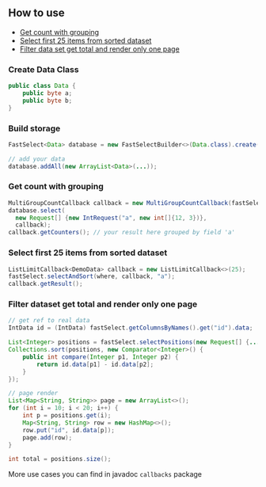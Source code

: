 ## How to use

* [Get count with grouping](#get-count-with-grouping)
* [Select first 25 items from sorted dataset](#select-first-25-items-from-sorted-dataset)
* [Filter data set get total and render only one page](#filter-dataset-get-total-and-render-only-one-page)

### Create Data Class

```java
public class Data {
    public byte a;
    public byte b;
}
```

### Build storage

```java
FastSelect<Data> database = new FastSelectBuilder<>(Data.class).create();

// add your data
database.addAll(new ArrayList<Data>(...)); 
```

### Get count with grouping
```java
MultiGroupCountCallback callback = new MultiGroupCountCallback(fastSelect.getColumnsByNames().get("a"));
database.select(
  new Request[] {new IntRequest("a", new int[]{12, 3})}, 
  callback);
callback.getCounters(); // your result here grouped by field 'a'
```

### Select first 25 items from sorted dataset
```java
ListLimitCallback<DemoData> callback = new ListLimitCallback<>(25);
fastSelect.selectAndSort(where, callback, "a");
callback.getResult();
```

### Filter dataset get total and render only one page
```java
// get ref to real data
IntData id = (IntData) fastSelect.getColumnsByNames().get("id").data;

List<Integer> positions = fastSelect.selectPositions(new Request[] {...});
Collections.sort(positions, new Comparator<Integer>() {
    public int compare(Integer p1, Integer p2) { 
        return id.data[p1] - id.data[p2];
    }
});

// page render
List<Map<String, String>> page = new ArrayList<>();
for (int i = 10; i < 20; i++) {
    int p = positions.get(i);
    Map<String, String> row = new HashMap<>();
    row.put("id", id.data[p]);
    page.add(row);
}

int total = positions.size();
```

More use cases you can find in javadoc ```callbacks``` package
